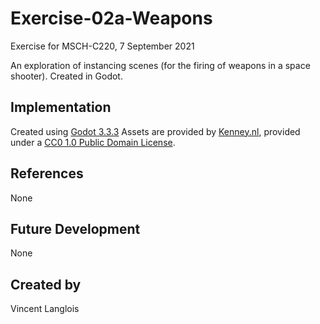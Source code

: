 # Exercise-02a-Weapons
Exercise for MSCH-C220, 7 September 2021

An exploration of instancing scenes (for the firing of weapons in a space shooter). Created in Godot.

## Implementation
Created using [Godot 3.3.3](https://godotengine.org/download)
Assets are provided by [Kenney.nl](https://kenney.nl/assets/space-shooter-extension), provided under a [CC0 1.0 Public Domain License](https://creativecommons.org/publicdomain/zero/1.0/).

## References
None

## Future Development
None

## Created by
Vincent Langlois
